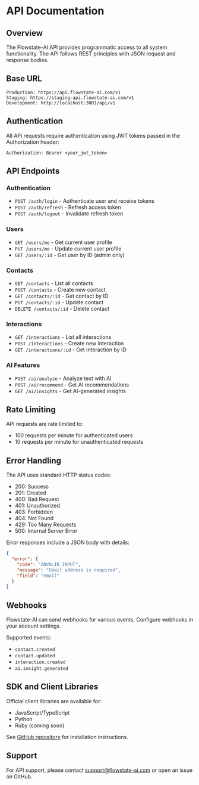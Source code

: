 # API Documentation

## Overview

The Flowstate-AI API provides programmatic access to all system functionality. The API follows REST principles with JSON request and response bodies.

## Base URL

```
Production: https://api.flowstate-ai.com/v1
Staging: https://staging-api.flowstate-ai.com/v1
Development: http://localhost:3001/api/v1
```

## Authentication

All API requests require authentication using JWT tokens passed in the Authorization header:

```
Authorization: Bearer <your_jwt_token>
```

## API Endpoints

### Authentication
- `POST /auth/login` - Authenticate user and receive tokens
- `POST /auth/refresh` - Refresh access token
- `POST /auth/logout` - Invalidate refresh token

### Users
- `GET /users/me` - Get current user profile
- `PUT /users/me` - Update current user profile
- `GET /users/:id` - Get user by ID (admin only)

### Contacts
- `GET /contacts` - List all contacts
- `POST /contacts` - Create new contact
- `GET /contacts/:id` - Get contact by ID
- `PUT /contacts/:id` - Update contact
- `DELETE /contacts/:id` - Delete contact

### Interactions
- `GET /interactions` - List all interactions
- `POST /interactions` - Create new interaction
- `GET /interactions/:id` - Get interaction by ID

### AI Features
- `POST /ai/analyze` - Analyze text with AI
- `POST /ai/recommend` - Get AI recommendations
- `GET /ai/insights` - Get AI-generated insights

## Rate Limiting

API requests are rate limited to:
- 100 requests per minute for authenticated users
- 10 requests per minute for unauthenticated requests

## Error Handling

The API uses standard HTTP status codes:
- 200: Success
- 201: Created
- 400: Bad Request
- 401: Unauthorized
- 403: Forbidden
- 404: Not Found
- 429: Too Many Requests
- 500: Internal Server Error

Error responses include a JSON body with details:

```json
{
  "error": {
    "code": "INVALID_INPUT",
    "message": "Email address is required",
    "field": "email"
  }
}
```

## Webhooks

Flowstate-AI can send webhooks for various events. Configure webhooks in your account settings.

Supported events:
- `contact.created`
- `contact.updated`
- `interaction.created`
- `ai.insight.generated`

## SDK and Client Libraries

Official client libraries are available for:
- JavaScript/TypeScript
- Python
- Ruby (coming soon)

See [GitHub repository](https://github.com/benjidanielsen/Flowstate-AI) for installation instructions.

## Support

For API support, please contact support@flowstate-ai.com or open an issue on GitHub.
